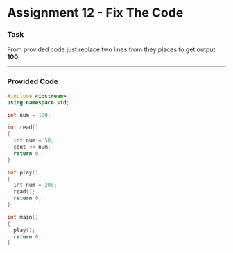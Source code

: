 # Assignment 12 - Fix The Code

### Task
From provided code just replace two lines from they places to get output **100**.

---

### Provided Code 
```cpp
#include <iostream>
using namespace std;

int num = 100;

int read()
{
  int num = 50;
  cout << num;
  return 0;
}

int play()
{
  int num = 200;
  read();
  return 0;
}

int main()
{
  play();
  return 0;
}
```
